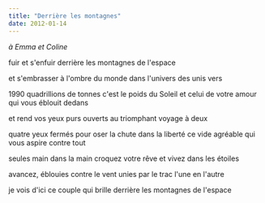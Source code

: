 ```yaml
---
title: "Derrière les montagnes"
date: 2012-01-14
---
```


*à Emma et Coline*

fuir et s'enfuir
derrière les montagnes de l'espace

et s'embrasser à l'ombre du monde
dans l'univers des unis vers

1990 quadrillions de tonnes c'est le poids du Soleil
et celui de votre amour qui vous éblouit dedans

et rend vos yeux purs
ouverts au triomphant voyage à deux

quatre yeux fermés pour oser la chute dans la liberté
ce vide agréable qui vous aspire contre tout

seules main dans la main
croquez votre rêve et vivez dans les étoiles

avancez, éblouies contre le vent
unies par le trac
l'une en l'autre

je vois d'ici
ce couple qui brille
derrière les montagnes de l'espace
